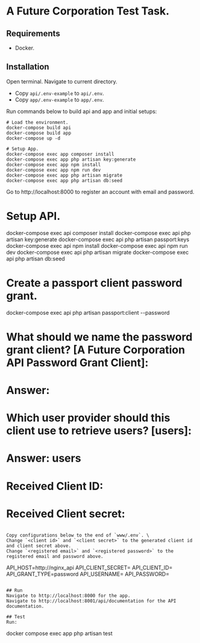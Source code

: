 # A Future Corporation Test Task.

## Requirements
- Docker.

## Installation
Open terminal. Navigate to current directory.

- Copy `api/.env-example` to `api/.env`.
- Copy `app/.env-example` to `app/.env`.

Run commands below to build api and app and initial setups:

```
# Load the environment.
docker-compose build api
docker-compose build app
docker-compose up -d

# Setup App.
docker-compose exec app composer install
docker-compose exec app php artisan key:generate
docker-compose exec app npm install
docker-compose exec app npm run dev
docker-compose exec app php artisan migrate
docker-compose exec app php artisan db:seed
```

Go to http://localhost:8000 to register an account with email and password.

# Setup API.
docker-compose exec api composer install
docker-compose exec api php artisan key:generate
docker-compose exec api php artisan passport:keys
docker-compose exec api npm install
docker-compose exec api npm run dev
docker-compose exec api php artisan migrate
docker-compose exec api php artisan db:seed

# Create a passport client password grant.
docker-compose exec api php artisan passport:client --password

# What should we name the password grant client? [A Future Corporation API Password Grant Client]:
# Answer: <any name>
# Which user provider should this client use to retrieve users? [users]:
# Answer: users
# Received Client ID: <client id>
# Received Client secret: <client secret>
```

Copy configurations below to the end of `www/.env`. \
Change `<client id>` and `<client secret>` to the generated client id and client secret above. 
Change `<registered email>` and `<registered password>` to the registered email and password above. 
```
API_HOST=http://nginx_api
API_CLIENT_SECRET=<client secret>
API_CLIENT_ID=<client id>
API_GRANT_TYPE=password
API_USERNAME=<registered email>
API_PASSWORD=<registered password>
```

## Run
Navigate to http://localhost:8000 for the app.
Navigate to http://localhost:8001/api/documentation for the API documentation.

## Test
Run:
```
docker compose exec app php artisan test
```
